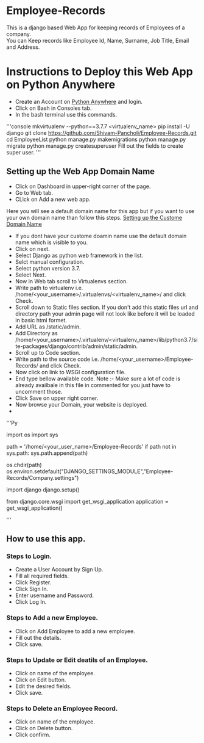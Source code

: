 # Employee-Records
This is a django based Web App for keeping records of Employees of a company.  
You can Keep records like Employee Id, Name, Surname, Job Title, Email and Address.

# Instructions to Deploy this Web App on Python Anywhere

* Create an Account on [Python Anywhere](https://www.pythonanywhere.com/) and login.
* Click on Bash in Consoles tab.
* In the bash terminal use this commands.

'''console
  mkvirtualenv --python==3.7.7 <virtualenv_name>
  pip install -U django
  git clone https://github.com/Shivam-Pancholi/Employee-Records.git
  cd EmployeeList
  python manage.py makemigrations
  python manage.py migrate
  python manage.py createsuperuser
  Fill out the fields to create super user.
 '''
 
## Setting up the Web App Domain Name
* Click on Dashboard in upper-right corner of the page.
* Go to Web tab.
* CLick on Add a new web app.

Here you will see a default domain name for this app but if you want to use your own domain name than follow this steps.
[Setting up the Custome Domain Name](https://help.pythonanywhere.com/pages/CustomDomains/)

* If you dont have your custome doamin name use the default domain name which is visible to you.
* Click on next.
* Select Django as python web framework in the list.
* Selct manual configuration.
* Select python version 3.7.
* Select Next.
* Now in Web tab scroll to Virtualenvs section.
* Write path to virtualenv i.e. /home/<your_username>/.virtualenvs/<virtualenv_name>/ and click Check.
* Scroll down to Static files section.
If you don't add this static files url and directory path your admin page will not look like before it will be loaded in basic html formet.
* Add URL as /static/admin.
* Add Directory as /home/<your_username>/.virtualenv/<virtualenv_name>/lib/python3.7/site-packages/django/contrib/admin/static/admin.
* Scroll up to Code section.
* Write path to the source code i.e. /home/<your_username>/Employee-Records/ and click Check.
* Now click on link to WSGI configuration file.
* End type bellow available code. Note :- Make sure a lot of code is already availbale in this file in commented for you just have to uncomment those.
* Click Save on upper right corner.
* Now browse your Domain, your website is deployed.
* 
'''Py

import os
import sys

path = '/home/<your_user_name>/Employee-Records'
if path not in sys.path:
    sys.path.append(path)

os.chdir(path)
os.environ.setdefault("DJANGO_SETTINGS_MODULE","Employee-Records/Company.settings")

import django
django.setup()

from django.core.wsgi import get_wsgi_application
application = get_wsgi_application()

'''

## How to use this app.

### Steps to Login.

* Create a User Account by Sign Up.  
* Fill all required fields.  
* Click Register.  
* Click Sign In.  
* Enter username and Password.  
* Click Log In.  

### Steps to Add a new Employee.

* Click on Add Employee to add a new employee.  
* Fill out the details.  
* Click save.  

### Steps to Update or Edit deatils of an Employee.

* Click on name of the employee.  
* Click on Edit button.  
* Edit the desired fields.  
* Click save.  

### Steps to Delete an Employee Record.

* Click on name of the employee.  
* Click on Delete button.  
* Click confirm.  
